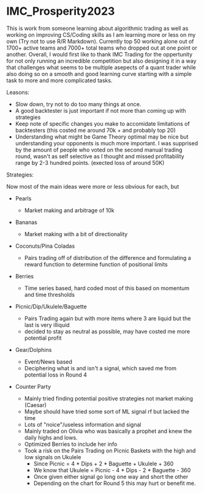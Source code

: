 # IMC_Prosperity2023

This is work from someone learning about algorithmic trading as well as working on improving CS/Coding skills as I am learning more or less on my own (Try not to use R/R Markdown). Currently top 50 working alone out of 1700+ active teams and 7000+ total teams who dropped out at one point or another. Overall, I would first like to thank IMC Trading for the oppertunity for not only running an incredible competition but also designing it in a way that challenges what seems to be multiple asepects of a quant trader while also doing so on a smooth and good learning curve starting with a simple task to more and more complicated tasks.

Leasons:

 - Slow down, try not to do too many things at once.
 - A good backtester is just important if not more than coming up with strategies
 - Keep note of specific changes you make to accomidate limitations of backtesters (this costed me around 70k + and probably top 20)
 - Understanding what might be Game Theory optimal may be nice but understanding your opponents is much more important. I was supprised by the amount of people who voted on the second manual trading round, wasn't as self selective as I thought and missed profitability range by 2-3 hundred points. (exected loss of around 50K)
 
 Strategies:
 
 Now most of the main ideas were more or less obvious for each, but 

- Pearls
  - Market making and arbitrage of 10k

- Bananas
  - Market making with a bit of directionality

- Coconuts/Pina Coladas
  - Pairs trading off of distribution of the difference and formulating a reward function to determine function of positional limits

- Berries
  - Time series based, hard coded most of this based on momentum and time thresholds

- Picnic/Dip/Ukulele/Baguette
  - Pairs Trading again but with more items where 3 are liquid but the last is very illiquid
  - decided to stay as neutral as possible, may have costed me more potential profit

- Gear/Dolphins
  - Event/News based
  - Deciphering what is and isn't a signal, which saved me from potential loss in Round 4

- Counter Party
  - Mainly tried finding potential positive strategies not market making (Caesar)
  - Maybe should have tried some sort of ML signal rf but lacked the time
  - Lots of "noice"/useless information and signal
  - Mainly traded on Olivia who was basically a prophet and knew the daily highs and lows.
  - Optimized Berries to include her info
  - Took a risk on the Pairs Trading on Picnic Baskets with the high and low signals on Ukulele
    - Since Picnic = 4 * Dips + 2 * Baguette + Ukulele + 360
    - We know that Ukulele = Picnic - 4 * Dips - 2 * Baguette - 360
    - Once given either signal go long one way and short the other
    - Depending on the chart for Round 5 this may hurt or benefit me.
